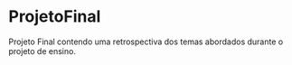 # ProjetoFinal
Projeto Final contendo uma retrospectiva dos temas abordados durante o projeto de ensino.
